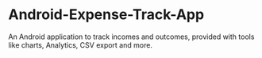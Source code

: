 # Android-Expense-Track-App
An Android application to track incomes and outcomes, provided with tools like charts, Analytics, CSV export and more.
